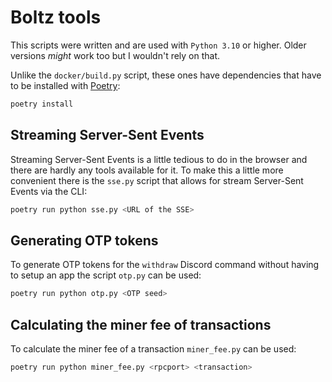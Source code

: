 # Boltz tools

This scripts were written and are used with `Python 3.10` or higher. Older versions *might* work too but I wouldn't rely on that.

Unlike the `docker/build.py` script, these ones have dependencies that have to be installed with [Poetry](https://python-poetry.org/docs/):

```bash
poetry install
```

## Streaming Server-Sent Events

Streaming Server-Sent Events is a little tedious to do in the browser and there are hardly any tools available for it. To make this a little more convenient there is the `sse.py` script that allows for stream Server-Sent Events via the CLI:

```bash
poetry run python sse.py <URL of the SSE>
```

## Generating OTP tokens

To generate OTP tokens for the `withdraw` Discord command without having to setup an app the script `otp.py` can be used:

```bash
poetry run python otp.py <OTP seed>
```

## Calculating the miner fee of transactions

To calculate the miner fee of a transaction `miner_fee.py` can be used:

```bash
poetry run python miner_fee.py <rpcport> <transaction>
```
